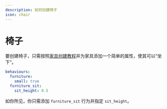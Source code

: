 ```yaml
---
description: 如何创建椅子
icon: chair
---
```


# 椅子

要创建椅子，只需按照[家具创建教程](furniture.md)并为家具添加一个简单的属性，使其可以“坐下”。

```yaml
behaviours:
  furniture:
    small: true
  furniture_sit:
    sit_height: 0.5
```

如你所见，你只需添加 `furniture_sit` 行为并指定 `sit_height`。
